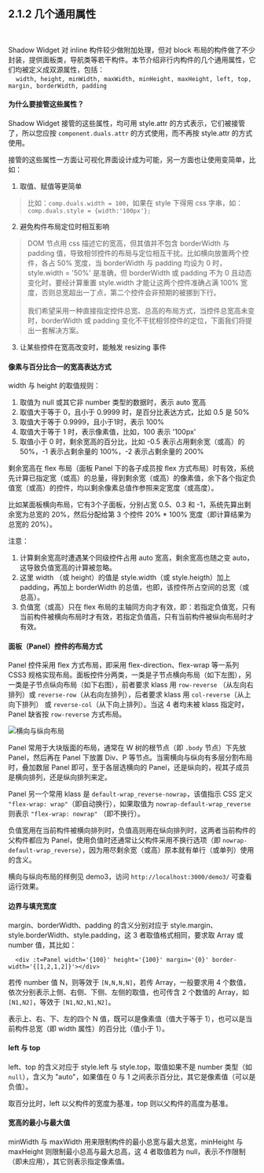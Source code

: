 2.1.2 几个通用属性
--------------------------

&nbsp;

Shadow Widget 对 inline 构件较少做附加处理，但对 block 布局的构件做了不少封装，提供面板类，导航类等若干构件。本节介绍非行内构件的几个通用属性，它们均被定义成双源属性，包括：   
&nbsp;&nbsp;&nbsp; `width, height, minWidth, maxWidth, minHeight, maxHeight, left, top, margin, borderWidth, padding`

#### 为什么要接管这些属性？

Shadow Widget 接管的这些属性，均可用 style.attr 的方式表示，它们被接管了，所以您应按 `component.duals.attr` 的方式使用，而不再按 style.attr 的方式使用。

接管的这些属性一方面让可视化界面设计成为可能，另一方面也让使用变简单，比如：

1) 取值、赋值等更简单

> 比如：`comp.duals.width = 100`，如果在 style 下得用 css 字串，如：`comp.duals.style = {width:'100px'};`

2) 避免构件布局定位时相互影响

> DOM 节点用 css 描述它的宽高，但其值并不包含 borderWidth 与 padding 值，导致相邻控件的布局与定位相互干扰。比如横向放置两个控件，各占 50% 宽度，当 borderWidth 与 padding 均设为 0 时，style.width = '50%' 是准确，但 borderWidth 或 padding 不为 0 且动态变化时，要经计算重置 style.width 才能让这两个控件准确占满 100% 宽度，否则总宽超出一丁点，第二个控件会非预期的被挪到下行。   
&nbsp;   
我们希望采用一种直接指定控件总宽、总高的布局方式，当控件总宽高未变时，borderWidth 或 padding 变化不干扰相邻控件的定位，下面我们将提出一套解决方案。

3) 让某些控件在宽高改变时，能触发 resizing 事件

#### 像素与百分比合一的宽高表达方式

width 与 height 的取值规则：
1. 取值为 null 或其它非 number 类型的数据时，表示 auto 宽高
2. 取值大于等于 0，且小于 0.9999 时，是百分比表达方式，比如 0.5 是 50%
3. 取值大于等于 0.9999，且小于1时，表示 100%
4. 取值大于等于 1 时，表示像素值，比如，100 表示 '100px'
5. 取值小于 0 时，剩余宽高的百分比，比如 -0.5 表示占用剩余宽（或高）的 50%，-1 表示占剩余量的 100%，-2 表示占剩余量的 200%

剩余宽高在 flex 布局（面板 Panel 下的各子成员按 flex 方式布局）时有效，系统先计算已指定宽（或高）的总量，得到剩余宽（或高）的像素值，余下各个指定负值宽（或高）的控件，均以剩余像素总值作参照来定宽度（或高度）。

比如某面板横向布局，它有3个子面板，分别占宽 0.5、0.3 和 -1，系统先算出剩余宽为总宽的 20%，然后分配给第 3 个控件 20% * 100% 宽度（即计算结果为总宽的 20%）。 

注意：
1. 计算剩余宽高时遭遇某个同级控件占用 auto 宽高，剩余宽高也随之变 auto，这导致负值宽高的计算被忽略。
2. 这里 width （或 height）的值是 style.width（或 style.heigth）加上 padding，再加上 borderWidth 的总值，也即，该控件所占空间的总宽（或总高）。
3. 负值宽（或高）只在 flex 布局的主轴同方向才有效，即：若指定负值宽，只有当前构件被横向布局时才有效，若指定负值高，只有当前构件被纵向布局时才有效。

#### 面板（Panel）控件的布局方式

Panel 控件采用 flex 方式布局，即采用 flex-direction、flex-wrap 等一系列 CSS3 规格实现布局。面板控件分两类，一类是子节点横向布局（如下左图），另一类是子节点纵向布局（如下右图），前者要求 klass 用 `row-reverse` （从左向右排列）或 `reverse-row`（从右向左排列），后者要求 klass 用 `col-reverse`（从上向下排列） 或 `reverse-col`（从下向上排列）。当这 4 者均未被 klass 指定时，Panel 缺省按 `row-reverse` 方式布局。

![横向与纵向布局](md/res/row_col_panel.png)

Panel 常用于大块版面的布局，通常在 W 树的根节点（即 `.body` 节点）下先放 Panel，然后再在 Panel 下放置 Div、P 等节点。当需横向与纵向有多层分割布局时，叠加数层 Panel 即可，至于各层选横向的 Panel，还是纵向的，视其子成员是横向排列，还是纵向排列来定。

Panel 另一个常用 klass 是 `default-wrap_reverse-nowrap`，该值指示 CSS 定义 `"flex-wrap: wrap"`（即自动换行），如果取值为 `nowrap-default-wrap_reverse` 则表示 `"flex-wrap: nowrap"` （即不换行）。

负值宽用在当前构件被横向排列时，负值高则用在纵向排列时，这两者当前构件的父构件都应为 Panel，使用负值时还通常让父构件采用不换行选项（即 `nowrap-default-wrap_reverse`），因为用尽剩余宽（或高）原本就有单行（或单列）使用的含义。

横向与纵向布局的样例见 demo3，访问 `http://localhost:3000/demo3/` 可查看运行效果。

#### 边界与填充宽度

margin、borderWidth、padding 的含义分别对应于 style.margin、style.borderWidth、style.padding，这 3 者取值格式相同，要求取 Array 或 number 值，其比如：

```
  <div :t=Panel width='{100}' height='{100}' margin='{0}' border-width='{[1,2,1,2]}'></div>
```

若传 number 值 N，则等效于 `[N,N,N,N]`，若传 Array，一般要求用 4 个数值，依次分别表示上侧、右侧、下侧、左侧的取值，也可传含 2 个数值的 Array，如 `[N1,N2]`，等效于 `[N1,N2,N1,N2]`。

表示上、右、下、左的四个 N 值，既可以是像素值（值大于等于 1），也可以是当前构件总宽（即 width 属性）的百分比（值小于 1）。

#### left 与 top

left、top 的含义对应于 style.left 与 style.top，取值如果不是 number 类型（如 `null`），含义为 "auto"，如果值在 0 与 1 之间表示百分比，其它是像素值（可以是负值）。

取百分比时，left 以父构件的宽度为基准，top 则以父构件的高度为基准。

#### 宽高的最小与最大值

minWidth 与 maxWidth 用来限制构件的最小总宽与最大总宽，minHeight 与 maxHeight 则限制最小总高与最大总高，这 4 者取值若为 null，表示不作限制（即未应用），其它则表示指定像素值。

&nbsp;
